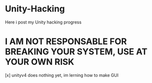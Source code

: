 # Unity-Hacking
Here i post my Unity hacking progress

# I AM NOT RESPONSABLE FOR BREAKING  YOUR SYSTEM, USE AT YOUR OWN RISK

[x] unityv4 does nothing yet, im lerning how to make GUI
